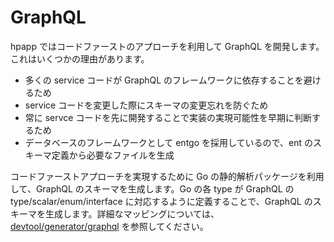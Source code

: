 # GraphQL

hpapp ではコードファーストのアプローチを利用して GraphQL を開発します。これはいくつかの理由があります。

- 多くの service コードが GraphQL のフレームワークに依存することを避けるため
- service コードを変更した際にスキーマの変更忘れを防ぐため
- 常に servce コードを先に開発することで実装の実現可能性を早期に判断するため
- データベースのフレームワークとして entgo を採用しているので、ent のスキーマ定義から必要なファイルを生成

コードファーストアプローチを実現するために Go の静的解析パッケージを利用して、GraphQL のスキーマを生成します。Go の各 type が GraphQL の type/scalar/enum/interface に対応するように定義することで、GraphQL のスキーマを生成します。詳細なマッピングについては、[devtool/generator/graphql](../../devtool/generator/graphql/) を参照してください。
